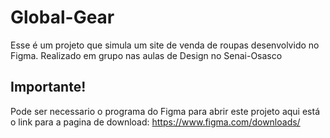 # Global-Gear
Esse é um projeto que simula um site de venda de roupas desenvolvido no Figma. Realizado em grupo nas aulas de Design no Senai-Osasco
## Importante!
Pode ser necessario o programa do Figma para abrir este projeto aqui está o link para a pagina de download: https://www.figma.com/downloads/

